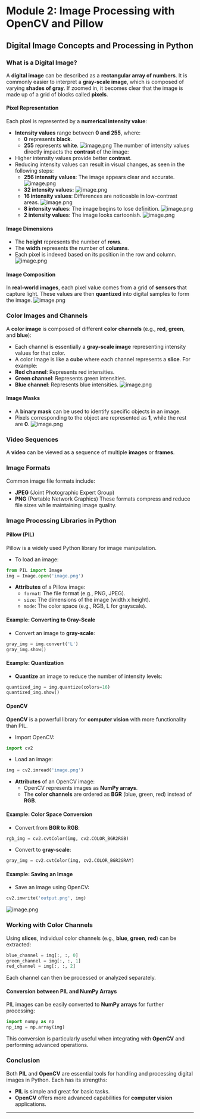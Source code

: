 

# Module 2: Image Processing with OpenCV and Pillow
## Digital Image Concepts and Processing in Python
### What is a Digital Image?
A **digital image** can be described as a **rectangular array of numbers**. It is commonly easier to interpret a **gray-scale image**, which is composed of varying **shades of gray**. If zoomed in, it becomes clear that the image is made up of a grid of blocks called **pixels**.
#### Pixel Representation
Each pixel is represented by a **numerical intensity value**:
- **Intensity values** range between **0 and 255**, where:
	- **0** represents **black**.
	- **255** represents **white**.
![image.png](https://prod-files-secure.s3.us-west-2.amazonaws.com/03e82b26-cccb-4906-bb56-adabcbdc0655/fa1bb4aa-313a-44c2-a7b3-7fa4a8432b08/image.png?X-Amz-Algorithm=AWS4-HMAC-SHA256&X-Amz-Content-Sha256=UNSIGNED-PAYLOAD&X-Amz-Credential=ASIAZI2LB466UBCEHVNQ%2F20250202%2Fus-west-2%2Fs3%2Faws4_request&X-Amz-Date=20250202T041619Z&X-Amz-Expires=3600&X-Amz-Security-Token=IQoJb3JpZ2luX2VjENz%2F%2F%2F%2F%2F%2F%2F%2F%2F%2FwEaCXVzLXdlc3QtMiJIMEYCIQC0%2Fdwj9acUxmswDjCTzukXGYvx4Kt18UPXEmX3YqnNqwIhAIHUtTswI6OXB7lr1aNpjfFVOYDicFZuSw5EM0%2BeMS%2FLKogECOX%2F%2F%2F%2F%2F%2F%2F%2F%2F%2FwEQABoMNjM3NDIzMTgzODA1Igzj4C7BQh3eNPARGRQq3AOkvEg3GZ7Z1m5qd%2BW%2FSV6Ix17%2BOiuGu%2B6Y9nh7bGoWul%2FnEP8UJ7XrJ1u9ETbP9wbjWtCkxYcHpuIUoi%2BhniDCFz%2B5GyuprpJcWed8qYrpcqVHdmEac8KteqjnonpYrgF1Q29%2F9lqwnTSRRO2CrgkN5bUd2XATfEiOd7bywD%2BfGg97ylFfSwg6Ay9CgHim9QyBG%2B4pQy2wPkEehrPV70bJaypWenTQB8DPI4sUT0pXWZvo1ddwZqk6KKNDCsrjYh2FA7HzrkrHOtq6J3HIjViOAokPaU9MdhFj%2Bu4fEbh5mhn0CkzIgqbXfgA34Vxiadjnp8Z1f%2BZRRV0Qa3E9cBKAiWrzbkH1R2xNAZSYzJH3b08vZ10fS23ryehVYBdImF0EFW9hFXsmLOdNJs7dBt%2FFd0oe7QaM75qjLt1%2FIiOEgj1Q4LpykT5QZDbRF1bwrieLsbXofNQaLls8858gmh8Mm9bVyhPfFM1v4fR9Lux4Csk9EzcFCsE6P5Z%2BWog7VUWFfhulx0ulRmm9rnLixjGDDtBHUDrEigsD4olEIRFmbINxYgBHVUyP%2F2vBv3Q4E8ai5MCD5CjthzPnexEBELi2F%2FHcUsYA36Bx353%2FQlPv%2FzcQqfYEUSEeBNNIMjDZ4fu8BjqkAXoyuebb3YumbLiYBak9OnyB7Ah7MfYybpO7qREhTJ6NgFdja4XYdUj5tCn3WDwlb4Hq4HfEY9bQyqBEZyoZOFqu%2BWrXdlxgHLxYgNA%2Fp4Uax9uks6lFJ1ZULfCqFHrvxpF%2FQHzLU5enkbJOh2jN%2FPEMSkRbLYurtcPNZTf29nC3DEFcb5aocT%2BP0I1bvcKHDHoaO5dfCMKG9kCr5oCcLi2xsn5D&X-Amz-Signature=0ebc3e6c8e86a132ba4d46370b0202b7ed993b42b0cac591731782761724365e&X-Amz-SignedHeaders=host&x-id=GetObject)
The number of intensity values directly impacts the **contrast** of the image:
- Higher intensity values provide better **contrast**.
- Reducing intensity values can result in visual changes, as seen in the following steps:
	- **256 intensity values**: The image appears clear and accurate.
![image.png](https://prod-files-secure.s3.us-west-2.amazonaws.com/03e82b26-cccb-4906-bb56-adabcbdc0655/0de7dfb4-99dc-4b87-8932-5165b3c3b775/image.png?X-Amz-Algorithm=AWS4-HMAC-SHA256&X-Amz-Content-Sha256=UNSIGNED-PAYLOAD&X-Amz-Credential=ASIAZI2LB466VFTWVLYL%2F20250202%2Fus-west-2%2Fs3%2Faws4_request&X-Amz-Date=20250202T041620Z&X-Amz-Expires=3600&X-Amz-Security-Token=IQoJb3JpZ2luX2VjENz%2F%2F%2F%2F%2F%2F%2F%2F%2F%2FwEaCXVzLXdlc3QtMiJHMEUCIHbIjvxmJNSP6kbD8P01Jb1Zd4S1DjZEyiJrCiWxgFidAiEA1AW98tCynSmG3fxBEhGzJd1pSdj0D3IFkjMi2DtlBWkqiAQI5f%2F%2F%2F%2F%2F%2F%2F%2F%2F%2FARAAGgw2Mzc0MjMxODM4MDUiDOrc5bhy%2FmFV%2Bc%2F9fSrcA9Nx39lJHpngeu3x0mMznRGDo%2B6EkJBs7ipOWGa3bicX2WtiZa3kcT2V3Qnp2tQV0jIPcYmK1ly4vnJud71UHv1f6gCjrHio%2FgLJ%2FHATiK4%2BI17uXj0UuVswmHjjix2A%2B0qYPSpVDJaMaF3N7DuCdXRCiPbUb0wkojQzuZbbfuUVdApPRZ1EzBjgicW44Q%2F80qsmFgi%2Bk6UUU%2FenOHYICQORR5%2BxxdCbz1pxA9ERmYKm52kI6%2F%2BNsagVKHZ8V4OsdHeY41tXmdk8koKH82tPoh%2BoR69dR9q4a4VBjqNnOvATEnCky1LUqLRhbhXoaLwrlbt8yVzsX8%2BdyhLSZcACr7KNNnNkES2%2FK%2FOb7hSBqxNLK4PKfAuDsi0AmZ6ZcTgduDWTny9PcAvF7XMld3ESMxBMooU72fzjfK1fK%2FRJpaS7LC8E4i3WXgqlO4zD7Opt2juTnmI5OgIDlJCD%2FCQRgChwBb6JuBoCooeGuqusk4nMf8SnHuFmgtS11Xw4B6vUj3nhSfbxyDpOl1uU433LzHBYmbTfBsDphd5ves4b4aVyipacJ67FtsrCrn9DOjr8RKbnld3IDap76fEluxGiSqFu2ohg1SJOOfMQzRmDKQnf1P2fBFfheRyPIgIKMNDh%2B7wGOqUBOb4ZFrIOsnWEUrN8AALLhuL4fFQvp7zKGld5IkvzH8XBIQ0dC8tY6Cg3ybwUmmdxoF6Qkf%2BcQh1qD5jsnDgAIG649Gyp9ovp6oyyHyKrd0nZc5ZGlaa5OUnBw%2Bqcn5ozMQZ%2FAqEhzoASMQxPkSBNOKYz20TeCy7fXKGAeReSeBPFrgt4oDX530ZyfC2%2FtI4t0YSYZs%2Br9%2Fz3Esb56tcrLG3n5e0G&X-Amz-Signature=390778fb2bb4334219ec1eff32e1272aebe3fb51802a16f3961365bca10eb510&X-Amz-SignedHeaders=host&x-id=GetObject)
	- **32 intensity values:**
![image.png](https://prod-files-secure.s3.us-west-2.amazonaws.com/03e82b26-cccb-4906-bb56-adabcbdc0655/7eb81f08-b190-4c5a-ba2b-2a498a15b2c4/image.png?X-Amz-Algorithm=AWS4-HMAC-SHA256&X-Amz-Content-Sha256=UNSIGNED-PAYLOAD&X-Amz-Credential=ASIAZI2LB466VFTWVLYL%2F20250202%2Fus-west-2%2Fs3%2Faws4_request&X-Amz-Date=20250202T041620Z&X-Amz-Expires=3600&X-Amz-Security-Token=IQoJb3JpZ2luX2VjENz%2F%2F%2F%2F%2F%2F%2F%2F%2F%2FwEaCXVzLXdlc3QtMiJHMEUCIHbIjvxmJNSP6kbD8P01Jb1Zd4S1DjZEyiJrCiWxgFidAiEA1AW98tCynSmG3fxBEhGzJd1pSdj0D3IFkjMi2DtlBWkqiAQI5f%2F%2F%2F%2F%2F%2F%2F%2F%2F%2FARAAGgw2Mzc0MjMxODM4MDUiDOrc5bhy%2FmFV%2Bc%2F9fSrcA9Nx39lJHpngeu3x0mMznRGDo%2B6EkJBs7ipOWGa3bicX2WtiZa3kcT2V3Qnp2tQV0jIPcYmK1ly4vnJud71UHv1f6gCjrHio%2FgLJ%2FHATiK4%2BI17uXj0UuVswmHjjix2A%2B0qYPSpVDJaMaF3N7DuCdXRCiPbUb0wkojQzuZbbfuUVdApPRZ1EzBjgicW44Q%2F80qsmFgi%2Bk6UUU%2FenOHYICQORR5%2BxxdCbz1pxA9ERmYKm52kI6%2F%2BNsagVKHZ8V4OsdHeY41tXmdk8koKH82tPoh%2BoR69dR9q4a4VBjqNnOvATEnCky1LUqLRhbhXoaLwrlbt8yVzsX8%2BdyhLSZcACr7KNNnNkES2%2FK%2FOb7hSBqxNLK4PKfAuDsi0AmZ6ZcTgduDWTny9PcAvF7XMld3ESMxBMooU72fzjfK1fK%2FRJpaS7LC8E4i3WXgqlO4zD7Opt2juTnmI5OgIDlJCD%2FCQRgChwBb6JuBoCooeGuqusk4nMf8SnHuFmgtS11Xw4B6vUj3nhSfbxyDpOl1uU433LzHBYmbTfBsDphd5ves4b4aVyipacJ67FtsrCrn9DOjr8RKbnld3IDap76fEluxGiSqFu2ohg1SJOOfMQzRmDKQnf1P2fBFfheRyPIgIKMNDh%2B7wGOqUBOb4ZFrIOsnWEUrN8AALLhuL4fFQvp7zKGld5IkvzH8XBIQ0dC8tY6Cg3ybwUmmdxoF6Qkf%2BcQh1qD5jsnDgAIG649Gyp9ovp6oyyHyKrd0nZc5ZGlaa5OUnBw%2Bqcn5ozMQZ%2FAqEhzoASMQxPkSBNOKYz20TeCy7fXKGAeReSeBPFrgt4oDX530ZyfC2%2FtI4t0YSYZs%2Br9%2Fz3Esb56tcrLG3n5e0G&X-Amz-Signature=bc72f9a2cff8ad8196c82d5c175f9d94f19101a7d141639321b2e514ab619aea&X-Amz-SignedHeaders=host&x-id=GetObject)
	- **16 intensity values**: Differences are noticeable in low-contrast areas.
![image.png](https://prod-files-secure.s3.us-west-2.amazonaws.com/03e82b26-cccb-4906-bb56-adabcbdc0655/6bf56d44-9a14-4b7b-98c2-1f00b8630f0c/image.png?X-Amz-Algorithm=AWS4-HMAC-SHA256&X-Amz-Content-Sha256=UNSIGNED-PAYLOAD&X-Amz-Credential=ASIAZI2LB466VFTWVLYL%2F20250202%2Fus-west-2%2Fs3%2Faws4_request&X-Amz-Date=20250202T041620Z&X-Amz-Expires=3600&X-Amz-Security-Token=IQoJb3JpZ2luX2VjENz%2F%2F%2F%2F%2F%2F%2F%2F%2F%2FwEaCXVzLXdlc3QtMiJHMEUCIHbIjvxmJNSP6kbD8P01Jb1Zd4S1DjZEyiJrCiWxgFidAiEA1AW98tCynSmG3fxBEhGzJd1pSdj0D3IFkjMi2DtlBWkqiAQI5f%2F%2F%2F%2F%2F%2F%2F%2F%2F%2FARAAGgw2Mzc0MjMxODM4MDUiDOrc5bhy%2FmFV%2Bc%2F9fSrcA9Nx39lJHpngeu3x0mMznRGDo%2B6EkJBs7ipOWGa3bicX2WtiZa3kcT2V3Qnp2tQV0jIPcYmK1ly4vnJud71UHv1f6gCjrHio%2FgLJ%2FHATiK4%2BI17uXj0UuVswmHjjix2A%2B0qYPSpVDJaMaF3N7DuCdXRCiPbUb0wkojQzuZbbfuUVdApPRZ1EzBjgicW44Q%2F80qsmFgi%2Bk6UUU%2FenOHYICQORR5%2BxxdCbz1pxA9ERmYKm52kI6%2F%2BNsagVKHZ8V4OsdHeY41tXmdk8koKH82tPoh%2BoR69dR9q4a4VBjqNnOvATEnCky1LUqLRhbhXoaLwrlbt8yVzsX8%2BdyhLSZcACr7KNNnNkES2%2FK%2FOb7hSBqxNLK4PKfAuDsi0AmZ6ZcTgduDWTny9PcAvF7XMld3ESMxBMooU72fzjfK1fK%2FRJpaS7LC8E4i3WXgqlO4zD7Opt2juTnmI5OgIDlJCD%2FCQRgChwBb6JuBoCooeGuqusk4nMf8SnHuFmgtS11Xw4B6vUj3nhSfbxyDpOl1uU433LzHBYmbTfBsDphd5ves4b4aVyipacJ67FtsrCrn9DOjr8RKbnld3IDap76fEluxGiSqFu2ohg1SJOOfMQzRmDKQnf1P2fBFfheRyPIgIKMNDh%2B7wGOqUBOb4ZFrIOsnWEUrN8AALLhuL4fFQvp7zKGld5IkvzH8XBIQ0dC8tY6Cg3ybwUmmdxoF6Qkf%2BcQh1qD5jsnDgAIG649Gyp9ovp6oyyHyKrd0nZc5ZGlaa5OUnBw%2Bqcn5ozMQZ%2FAqEhzoASMQxPkSBNOKYz20TeCy7fXKGAeReSeBPFrgt4oDX530ZyfC2%2FtI4t0YSYZs%2Br9%2Fz3Esb56tcrLG3n5e0G&X-Amz-Signature=823eaf1dbe1318d374e8030566966d309a6326e0776910ec60609341dbd05a99&X-Amz-SignedHeaders=host&x-id=GetObject)
	- **8 intensity values**: The image begins to lose definition.
![image.png](https://prod-files-secure.s3.us-west-2.amazonaws.com/03e82b26-cccb-4906-bb56-adabcbdc0655/cca05878-ca1a-43e0-8bec-1d146756f9ae/image.png?X-Amz-Algorithm=AWS4-HMAC-SHA256&X-Amz-Content-Sha256=UNSIGNED-PAYLOAD&X-Amz-Credential=ASIAZI2LB466VFTWVLYL%2F20250202%2Fus-west-2%2Fs3%2Faws4_request&X-Amz-Date=20250202T041620Z&X-Amz-Expires=3600&X-Amz-Security-Token=IQoJb3JpZ2luX2VjENz%2F%2F%2F%2F%2F%2F%2F%2F%2F%2FwEaCXVzLXdlc3QtMiJHMEUCIHbIjvxmJNSP6kbD8P01Jb1Zd4S1DjZEyiJrCiWxgFidAiEA1AW98tCynSmG3fxBEhGzJd1pSdj0D3IFkjMi2DtlBWkqiAQI5f%2F%2F%2F%2F%2F%2F%2F%2F%2F%2FARAAGgw2Mzc0MjMxODM4MDUiDOrc5bhy%2FmFV%2Bc%2F9fSrcA9Nx39lJHpngeu3x0mMznRGDo%2B6EkJBs7ipOWGa3bicX2WtiZa3kcT2V3Qnp2tQV0jIPcYmK1ly4vnJud71UHv1f6gCjrHio%2FgLJ%2FHATiK4%2BI17uXj0UuVswmHjjix2A%2B0qYPSpVDJaMaF3N7DuCdXRCiPbUb0wkojQzuZbbfuUVdApPRZ1EzBjgicW44Q%2F80qsmFgi%2Bk6UUU%2FenOHYICQORR5%2BxxdCbz1pxA9ERmYKm52kI6%2F%2BNsagVKHZ8V4OsdHeY41tXmdk8koKH82tPoh%2BoR69dR9q4a4VBjqNnOvATEnCky1LUqLRhbhXoaLwrlbt8yVzsX8%2BdyhLSZcACr7KNNnNkES2%2FK%2FOb7hSBqxNLK4PKfAuDsi0AmZ6ZcTgduDWTny9PcAvF7XMld3ESMxBMooU72fzjfK1fK%2FRJpaS7LC8E4i3WXgqlO4zD7Opt2juTnmI5OgIDlJCD%2FCQRgChwBb6JuBoCooeGuqusk4nMf8SnHuFmgtS11Xw4B6vUj3nhSfbxyDpOl1uU433LzHBYmbTfBsDphd5ves4b4aVyipacJ67FtsrCrn9DOjr8RKbnld3IDap76fEluxGiSqFu2ohg1SJOOfMQzRmDKQnf1P2fBFfheRyPIgIKMNDh%2B7wGOqUBOb4ZFrIOsnWEUrN8AALLhuL4fFQvp7zKGld5IkvzH8XBIQ0dC8tY6Cg3ybwUmmdxoF6Qkf%2BcQh1qD5jsnDgAIG649Gyp9ovp6oyyHyKrd0nZc5ZGlaa5OUnBw%2Bqcn5ozMQZ%2FAqEhzoASMQxPkSBNOKYz20TeCy7fXKGAeReSeBPFrgt4oDX530ZyfC2%2FtI4t0YSYZs%2Br9%2Fz3Esb56tcrLG3n5e0G&X-Amz-Signature=cf8e63c142f98d64bf8a5f4446922a7b004ceaf0450db2ac45c9ae8b7596973e&X-Amz-SignedHeaders=host&x-id=GetObject)
	- **2 intensity values**: The image looks cartoonish.
![image.png](https://prod-files-secure.s3.us-west-2.amazonaws.com/03e82b26-cccb-4906-bb56-adabcbdc0655/12da64d7-6b97-44e0-bc2c-52b9c47ce212/image.png?X-Amz-Algorithm=AWS4-HMAC-SHA256&X-Amz-Content-Sha256=UNSIGNED-PAYLOAD&X-Amz-Credential=ASIAZI2LB466VFTWVLYL%2F20250202%2Fus-west-2%2Fs3%2Faws4_request&X-Amz-Date=20250202T041620Z&X-Amz-Expires=3600&X-Amz-Security-Token=IQoJb3JpZ2luX2VjENz%2F%2F%2F%2F%2F%2F%2F%2F%2F%2FwEaCXVzLXdlc3QtMiJHMEUCIHbIjvxmJNSP6kbD8P01Jb1Zd4S1DjZEyiJrCiWxgFidAiEA1AW98tCynSmG3fxBEhGzJd1pSdj0D3IFkjMi2DtlBWkqiAQI5f%2F%2F%2F%2F%2F%2F%2F%2F%2F%2FARAAGgw2Mzc0MjMxODM4MDUiDOrc5bhy%2FmFV%2Bc%2F9fSrcA9Nx39lJHpngeu3x0mMznRGDo%2B6EkJBs7ipOWGa3bicX2WtiZa3kcT2V3Qnp2tQV0jIPcYmK1ly4vnJud71UHv1f6gCjrHio%2FgLJ%2FHATiK4%2BI17uXj0UuVswmHjjix2A%2B0qYPSpVDJaMaF3N7DuCdXRCiPbUb0wkojQzuZbbfuUVdApPRZ1EzBjgicW44Q%2F80qsmFgi%2Bk6UUU%2FenOHYICQORR5%2BxxdCbz1pxA9ERmYKm52kI6%2F%2BNsagVKHZ8V4OsdHeY41tXmdk8koKH82tPoh%2BoR69dR9q4a4VBjqNnOvATEnCky1LUqLRhbhXoaLwrlbt8yVzsX8%2BdyhLSZcACr7KNNnNkES2%2FK%2FOb7hSBqxNLK4PKfAuDsi0AmZ6ZcTgduDWTny9PcAvF7XMld3ESMxBMooU72fzjfK1fK%2FRJpaS7LC8E4i3WXgqlO4zD7Opt2juTnmI5OgIDlJCD%2FCQRgChwBb6JuBoCooeGuqusk4nMf8SnHuFmgtS11Xw4B6vUj3nhSfbxyDpOl1uU433LzHBYmbTfBsDphd5ves4b4aVyipacJ67FtsrCrn9DOjr8RKbnld3IDap76fEluxGiSqFu2ohg1SJOOfMQzRmDKQnf1P2fBFfheRyPIgIKMNDh%2B7wGOqUBOb4ZFrIOsnWEUrN8AALLhuL4fFQvp7zKGld5IkvzH8XBIQ0dC8tY6Cg3ybwUmmdxoF6Qkf%2BcQh1qD5jsnDgAIG649Gyp9ovp6oyyHyKrd0nZc5ZGlaa5OUnBw%2Bqcn5ozMQZ%2FAqEhzoASMQxPkSBNOKYz20TeCy7fXKGAeReSeBPFrgt4oDX530ZyfC2%2FtI4t0YSYZs%2Br9%2Fz3Esb56tcrLG3n5e0G&X-Amz-Signature=d6c8d96b3c5ef42ec252026a03eb9faee750bbb9bae9112c88b650e3bc5fc6d9&X-Amz-SignedHeaders=host&x-id=GetObject)
#### Image Dimensions
- The **height** represents the number of **rows**.
- The **width** represents the number of **columns**.
- Each pixel is indexed based on its position in the row and column.
![image.png](https://prod-files-secure.s3.us-west-2.amazonaws.com/03e82b26-cccb-4906-bb56-adabcbdc0655/ff056335-e79e-4491-b508-30cd45b6c194/image.png?X-Amz-Algorithm=AWS4-HMAC-SHA256&X-Amz-Content-Sha256=UNSIGNED-PAYLOAD&X-Amz-Credential=ASIAZI2LB466UBCEHVNQ%2F20250202%2Fus-west-2%2Fs3%2Faws4_request&X-Amz-Date=20250202T041619Z&X-Amz-Expires=3600&X-Amz-Security-Token=IQoJb3JpZ2luX2VjENz%2F%2F%2F%2F%2F%2F%2F%2F%2F%2FwEaCXVzLXdlc3QtMiJIMEYCIQC0%2Fdwj9acUxmswDjCTzukXGYvx4Kt18UPXEmX3YqnNqwIhAIHUtTswI6OXB7lr1aNpjfFVOYDicFZuSw5EM0%2BeMS%2FLKogECOX%2F%2F%2F%2F%2F%2F%2F%2F%2F%2FwEQABoMNjM3NDIzMTgzODA1Igzj4C7BQh3eNPARGRQq3AOkvEg3GZ7Z1m5qd%2BW%2FSV6Ix17%2BOiuGu%2B6Y9nh7bGoWul%2FnEP8UJ7XrJ1u9ETbP9wbjWtCkxYcHpuIUoi%2BhniDCFz%2B5GyuprpJcWed8qYrpcqVHdmEac8KteqjnonpYrgF1Q29%2F9lqwnTSRRO2CrgkN5bUd2XATfEiOd7bywD%2BfGg97ylFfSwg6Ay9CgHim9QyBG%2B4pQy2wPkEehrPV70bJaypWenTQB8DPI4sUT0pXWZvo1ddwZqk6KKNDCsrjYh2FA7HzrkrHOtq6J3HIjViOAokPaU9MdhFj%2Bu4fEbh5mhn0CkzIgqbXfgA34Vxiadjnp8Z1f%2BZRRV0Qa3E9cBKAiWrzbkH1R2xNAZSYzJH3b08vZ10fS23ryehVYBdImF0EFW9hFXsmLOdNJs7dBt%2FFd0oe7QaM75qjLt1%2FIiOEgj1Q4LpykT5QZDbRF1bwrieLsbXofNQaLls8858gmh8Mm9bVyhPfFM1v4fR9Lux4Csk9EzcFCsE6P5Z%2BWog7VUWFfhulx0ulRmm9rnLixjGDDtBHUDrEigsD4olEIRFmbINxYgBHVUyP%2F2vBv3Q4E8ai5MCD5CjthzPnexEBELi2F%2FHcUsYA36Bx353%2FQlPv%2FzcQqfYEUSEeBNNIMjDZ4fu8BjqkAXoyuebb3YumbLiYBak9OnyB7Ah7MfYybpO7qREhTJ6NgFdja4XYdUj5tCn3WDwlb4Hq4HfEY9bQyqBEZyoZOFqu%2BWrXdlxgHLxYgNA%2Fp4Uax9uks6lFJ1ZULfCqFHrvxpF%2FQHzLU5enkbJOh2jN%2FPEMSkRbLYurtcPNZTf29nC3DEFcb5aocT%2BP0I1bvcKHDHoaO5dfCMKG9kCr5oCcLi2xsn5D&X-Amz-Signature=c98ca713a3b68e64b0ec1ae4ceaddff2b7f1775045f3f56d2eec3d84fc80dc53&X-Amz-SignedHeaders=host&x-id=GetObject)
#### Image Composition
In **real-world images**, each pixel value comes from a grid of **sensors** that capture light. These values are then **quantized** into digital samples to form the image.
![image.png](https://prod-files-secure.s3.us-west-2.amazonaws.com/03e82b26-cccb-4906-bb56-adabcbdc0655/0c721ea0-409b-4d32-b630-a00d6f170d18/image.png?X-Amz-Algorithm=AWS4-HMAC-SHA256&X-Amz-Content-Sha256=UNSIGNED-PAYLOAD&X-Amz-Credential=ASIAZI2LB466UBCEHVNQ%2F20250202%2Fus-west-2%2Fs3%2Faws4_request&X-Amz-Date=20250202T041619Z&X-Amz-Expires=3600&X-Amz-Security-Token=IQoJb3JpZ2luX2VjENz%2F%2F%2F%2F%2F%2F%2F%2F%2F%2FwEaCXVzLXdlc3QtMiJIMEYCIQC0%2Fdwj9acUxmswDjCTzukXGYvx4Kt18UPXEmX3YqnNqwIhAIHUtTswI6OXB7lr1aNpjfFVOYDicFZuSw5EM0%2BeMS%2FLKogECOX%2F%2F%2F%2F%2F%2F%2F%2F%2F%2FwEQABoMNjM3NDIzMTgzODA1Igzj4C7BQh3eNPARGRQq3AOkvEg3GZ7Z1m5qd%2BW%2FSV6Ix17%2BOiuGu%2B6Y9nh7bGoWul%2FnEP8UJ7XrJ1u9ETbP9wbjWtCkxYcHpuIUoi%2BhniDCFz%2B5GyuprpJcWed8qYrpcqVHdmEac8KteqjnonpYrgF1Q29%2F9lqwnTSRRO2CrgkN5bUd2XATfEiOd7bywD%2BfGg97ylFfSwg6Ay9CgHim9QyBG%2B4pQy2wPkEehrPV70bJaypWenTQB8DPI4sUT0pXWZvo1ddwZqk6KKNDCsrjYh2FA7HzrkrHOtq6J3HIjViOAokPaU9MdhFj%2Bu4fEbh5mhn0CkzIgqbXfgA34Vxiadjnp8Z1f%2BZRRV0Qa3E9cBKAiWrzbkH1R2xNAZSYzJH3b08vZ10fS23ryehVYBdImF0EFW9hFXsmLOdNJs7dBt%2FFd0oe7QaM75qjLt1%2FIiOEgj1Q4LpykT5QZDbRF1bwrieLsbXofNQaLls8858gmh8Mm9bVyhPfFM1v4fR9Lux4Csk9EzcFCsE6P5Z%2BWog7VUWFfhulx0ulRmm9rnLixjGDDtBHUDrEigsD4olEIRFmbINxYgBHVUyP%2F2vBv3Q4E8ai5MCD5CjthzPnexEBELi2F%2FHcUsYA36Bx353%2FQlPv%2FzcQqfYEUSEeBNNIMjDZ4fu8BjqkAXoyuebb3YumbLiYBak9OnyB7Ah7MfYybpO7qREhTJ6NgFdja4XYdUj5tCn3WDwlb4Hq4HfEY9bQyqBEZyoZOFqu%2BWrXdlxgHLxYgNA%2Fp4Uax9uks6lFJ1ZULfCqFHrvxpF%2FQHzLU5enkbJOh2jN%2FPEMSkRbLYurtcPNZTf29nC3DEFcb5aocT%2BP0I1bvcKHDHoaO5dfCMKG9kCr5oCcLi2xsn5D&X-Amz-Signature=691723a6ded255df877700094c058fed824147df4be9b41da28da50338dc5100&X-Amz-SignedHeaders=host&x-id=GetObject)
### Color Images and Channels
A **color image** is composed of different **color channels** (e.g., **red**, **green**, and **blue**):
- Each channel is essentially a **gray-scale image** representing intensity values for that color.
- A color image is like a **cube** where each channel represents a **slice**.
For example:
- **Red channel**: Represents red intensities.
- **Green channel**: Represents green intensities.
- **Blue channel**: Represents blue intensities.
![image.png](https://prod-files-secure.s3.us-west-2.amazonaws.com/03e82b26-cccb-4906-bb56-adabcbdc0655/c0cc17c9-842f-413f-82e8-f3f44278cf74/image.png?X-Amz-Algorithm=AWS4-HMAC-SHA256&X-Amz-Content-Sha256=UNSIGNED-PAYLOAD&X-Amz-Credential=ASIAZI2LB466UBCEHVNQ%2F20250202%2Fus-west-2%2Fs3%2Faws4_request&X-Amz-Date=20250202T041619Z&X-Amz-Expires=3600&X-Amz-Security-Token=IQoJb3JpZ2luX2VjENz%2F%2F%2F%2F%2F%2F%2F%2F%2F%2FwEaCXVzLXdlc3QtMiJIMEYCIQC0%2Fdwj9acUxmswDjCTzukXGYvx4Kt18UPXEmX3YqnNqwIhAIHUtTswI6OXB7lr1aNpjfFVOYDicFZuSw5EM0%2BeMS%2FLKogECOX%2F%2F%2F%2F%2F%2F%2F%2F%2F%2FwEQABoMNjM3NDIzMTgzODA1Igzj4C7BQh3eNPARGRQq3AOkvEg3GZ7Z1m5qd%2BW%2FSV6Ix17%2BOiuGu%2B6Y9nh7bGoWul%2FnEP8UJ7XrJ1u9ETbP9wbjWtCkxYcHpuIUoi%2BhniDCFz%2B5GyuprpJcWed8qYrpcqVHdmEac8KteqjnonpYrgF1Q29%2F9lqwnTSRRO2CrgkN5bUd2XATfEiOd7bywD%2BfGg97ylFfSwg6Ay9CgHim9QyBG%2B4pQy2wPkEehrPV70bJaypWenTQB8DPI4sUT0pXWZvo1ddwZqk6KKNDCsrjYh2FA7HzrkrHOtq6J3HIjViOAokPaU9MdhFj%2Bu4fEbh5mhn0CkzIgqbXfgA34Vxiadjnp8Z1f%2BZRRV0Qa3E9cBKAiWrzbkH1R2xNAZSYzJH3b08vZ10fS23ryehVYBdImF0EFW9hFXsmLOdNJs7dBt%2FFd0oe7QaM75qjLt1%2FIiOEgj1Q4LpykT5QZDbRF1bwrieLsbXofNQaLls8858gmh8Mm9bVyhPfFM1v4fR9Lux4Csk9EzcFCsE6P5Z%2BWog7VUWFfhulx0ulRmm9rnLixjGDDtBHUDrEigsD4olEIRFmbINxYgBHVUyP%2F2vBv3Q4E8ai5MCD5CjthzPnexEBELi2F%2FHcUsYA36Bx353%2FQlPv%2FzcQqfYEUSEeBNNIMjDZ4fu8BjqkAXoyuebb3YumbLiYBak9OnyB7Ah7MfYybpO7qREhTJ6NgFdja4XYdUj5tCn3WDwlb4Hq4HfEY9bQyqBEZyoZOFqu%2BWrXdlxgHLxYgNA%2Fp4Uax9uks6lFJ1ZULfCqFHrvxpF%2FQHzLU5enkbJOh2jN%2FPEMSkRbLYurtcPNZTf29nC3DEFcb5aocT%2BP0I1bvcKHDHoaO5dfCMKG9kCr5oCcLi2xsn5D&X-Amz-Signature=1cf9098edcd7bbf2ad424297e90392729cd94da88d45937bb286d63233699185&X-Amz-SignedHeaders=host&x-id=GetObject)
#### Image Masks
- A **binary mask** can be used to identify specific objects in an image.
- Pixels corresponding to the object are represented as **1**, while the rest are **0**.
![image.png](https://prod-files-secure.s3.us-west-2.amazonaws.com/03e82b26-cccb-4906-bb56-adabcbdc0655/667eab4d-d19d-4618-81d0-663b6beb002c/image.png?X-Amz-Algorithm=AWS4-HMAC-SHA256&X-Amz-Content-Sha256=UNSIGNED-PAYLOAD&X-Amz-Credential=ASIAZI2LB466UBCEHVNQ%2F20250202%2Fus-west-2%2Fs3%2Faws4_request&X-Amz-Date=20250202T041619Z&X-Amz-Expires=3600&X-Amz-Security-Token=IQoJb3JpZ2luX2VjENz%2F%2F%2F%2F%2F%2F%2F%2F%2F%2FwEaCXVzLXdlc3QtMiJIMEYCIQC0%2Fdwj9acUxmswDjCTzukXGYvx4Kt18UPXEmX3YqnNqwIhAIHUtTswI6OXB7lr1aNpjfFVOYDicFZuSw5EM0%2BeMS%2FLKogECOX%2F%2F%2F%2F%2F%2F%2F%2F%2F%2FwEQABoMNjM3NDIzMTgzODA1Igzj4C7BQh3eNPARGRQq3AOkvEg3GZ7Z1m5qd%2BW%2FSV6Ix17%2BOiuGu%2B6Y9nh7bGoWul%2FnEP8UJ7XrJ1u9ETbP9wbjWtCkxYcHpuIUoi%2BhniDCFz%2B5GyuprpJcWed8qYrpcqVHdmEac8KteqjnonpYrgF1Q29%2F9lqwnTSRRO2CrgkN5bUd2XATfEiOd7bywD%2BfGg97ylFfSwg6Ay9CgHim9QyBG%2B4pQy2wPkEehrPV70bJaypWenTQB8DPI4sUT0pXWZvo1ddwZqk6KKNDCsrjYh2FA7HzrkrHOtq6J3HIjViOAokPaU9MdhFj%2Bu4fEbh5mhn0CkzIgqbXfgA34Vxiadjnp8Z1f%2BZRRV0Qa3E9cBKAiWrzbkH1R2xNAZSYzJH3b08vZ10fS23ryehVYBdImF0EFW9hFXsmLOdNJs7dBt%2FFd0oe7QaM75qjLt1%2FIiOEgj1Q4LpykT5QZDbRF1bwrieLsbXofNQaLls8858gmh8Mm9bVyhPfFM1v4fR9Lux4Csk9EzcFCsE6P5Z%2BWog7VUWFfhulx0ulRmm9rnLixjGDDtBHUDrEigsD4olEIRFmbINxYgBHVUyP%2F2vBv3Q4E8ai5MCD5CjthzPnexEBELi2F%2FHcUsYA36Bx353%2FQlPv%2FzcQqfYEUSEeBNNIMjDZ4fu8BjqkAXoyuebb3YumbLiYBak9OnyB7Ah7MfYybpO7qREhTJ6NgFdja4XYdUj5tCn3WDwlb4Hq4HfEY9bQyqBEZyoZOFqu%2BWrXdlxgHLxYgNA%2Fp4Uax9uks6lFJ1ZULfCqFHrvxpF%2FQHzLU5enkbJOh2jN%2FPEMSkRbLYurtcPNZTf29nC3DEFcb5aocT%2BP0I1bvcKHDHoaO5dfCMKG9kCr5oCcLi2xsn5D&X-Amz-Signature=8860f772fb8d60806174eb579b86baf71959077551720924ab16dc05e7845454&X-Amz-SignedHeaders=host&x-id=GetObject)
### Video Sequences
A **video** can be viewed as a sequence of multiple **images** or **frames**.
### Image Formats
Common image file formats include:
- **JPEG** (Joint Photographic Expert Group)
- **PNG** (Portable Network Graphics)
These formats compress and reduce file sizes while maintaining image quality.
### Image Processing Libraries in Python
#### Pillow (PIL)
Pillow is a widely used Python library for image manipulation.
- To load an image:
```python
from PIL import Image
img = Image.open('image.png')
```
- **Attributes** of a Pillow image:
	- `format`: The file format (e.g., PNG, JPEG).
	- `size`: The dimensions of the image (width x height).
	- `mode`: The color space (e.g., RGB, L for grayscale).
#### Example: Converting to Gray-Scale
- Convert an image to **gray-scale**:
```python
gray_img = img.convert('L')
gray_img.show()
```
#### Example: Quantization
- **Quantize** an image to reduce the number of intensity levels:
```python
quantized_img = img.quantize(colors=16)
quantized_img.show()
```
#### OpenCV
**OpenCV** is a powerful library for **computer vision** with more functionality than PIL.
- Import OpenCV:
```python
import cv2
```
- Load an image:
```python
img = cv2.imread('image.png')
```
- **Attributes** of an OpenCV image:
	- OpenCV represents images as **NumPy arrays**.
	- The **color channels** are ordered as **BGR** (blue, green, red) instead of **RGB**.
#### Example: Color Space Conversion
- Convert from **BGR to RGB**:
```python
rgb_img = cv2.cvtColor(img, cv2.COLOR_BGR2RGB)
```
- Convert to **gray-scale**:
```python
gray_img = cv2.cvtColor(img, cv2.COLOR_BGR2GRAY)
```
#### Example: Saving an Image
- Save an image using OpenCV:
```python
cv2.imwrite('output.png', img)
```
![image.png](https://prod-files-secure.s3.us-west-2.amazonaws.com/03e82b26-cccb-4906-bb56-adabcbdc0655/25fcc977-54ea-484c-997e-9b6bd016f347/image.png?X-Amz-Algorithm=AWS4-HMAC-SHA256&X-Amz-Content-Sha256=UNSIGNED-PAYLOAD&X-Amz-Credential=ASIAZI2LB466UBCEHVNQ%2F20250202%2Fus-west-2%2Fs3%2Faws4_request&X-Amz-Date=20250202T041619Z&X-Amz-Expires=3600&X-Amz-Security-Token=IQoJb3JpZ2luX2VjENz%2F%2F%2F%2F%2F%2F%2F%2F%2F%2FwEaCXVzLXdlc3QtMiJIMEYCIQC0%2Fdwj9acUxmswDjCTzukXGYvx4Kt18UPXEmX3YqnNqwIhAIHUtTswI6OXB7lr1aNpjfFVOYDicFZuSw5EM0%2BeMS%2FLKogECOX%2F%2F%2F%2F%2F%2F%2F%2F%2F%2FwEQABoMNjM3NDIzMTgzODA1Igzj4C7BQh3eNPARGRQq3AOkvEg3GZ7Z1m5qd%2BW%2FSV6Ix17%2BOiuGu%2B6Y9nh7bGoWul%2FnEP8UJ7XrJ1u9ETbP9wbjWtCkxYcHpuIUoi%2BhniDCFz%2B5GyuprpJcWed8qYrpcqVHdmEac8KteqjnonpYrgF1Q29%2F9lqwnTSRRO2CrgkN5bUd2XATfEiOd7bywD%2BfGg97ylFfSwg6Ay9CgHim9QyBG%2B4pQy2wPkEehrPV70bJaypWenTQB8DPI4sUT0pXWZvo1ddwZqk6KKNDCsrjYh2FA7HzrkrHOtq6J3HIjViOAokPaU9MdhFj%2Bu4fEbh5mhn0CkzIgqbXfgA34Vxiadjnp8Z1f%2BZRRV0Qa3E9cBKAiWrzbkH1R2xNAZSYzJH3b08vZ10fS23ryehVYBdImF0EFW9hFXsmLOdNJs7dBt%2FFd0oe7QaM75qjLt1%2FIiOEgj1Q4LpykT5QZDbRF1bwrieLsbXofNQaLls8858gmh8Mm9bVyhPfFM1v4fR9Lux4Csk9EzcFCsE6P5Z%2BWog7VUWFfhulx0ulRmm9rnLixjGDDtBHUDrEigsD4olEIRFmbINxYgBHVUyP%2F2vBv3Q4E8ai5MCD5CjthzPnexEBELi2F%2FHcUsYA36Bx353%2FQlPv%2FzcQqfYEUSEeBNNIMjDZ4fu8BjqkAXoyuebb3YumbLiYBak9OnyB7Ah7MfYybpO7qREhTJ6NgFdja4XYdUj5tCn3WDwlb4Hq4HfEY9bQyqBEZyoZOFqu%2BWrXdlxgHLxYgNA%2Fp4Uax9uks6lFJ1ZULfCqFHrvxpF%2FQHzLU5enkbJOh2jN%2FPEMSkRbLYurtcPNZTf29nC3DEFcb5aocT%2BP0I1bvcKHDHoaO5dfCMKG9kCr5oCcLi2xsn5D&X-Amz-Signature=eeaf39a35b42998bdede672779f7d8b3a20e0c7d3622b648025a0f433840c7cb&X-Amz-SignedHeaders=host&x-id=GetObject)
### Working with Color Channels
Using **slices**, individual color channels (e.g., **blue**, **green**, **red**) can be extracted:
```python
blue_channel = img[:, :, 0]
green_channel = img[:, :, 1]
red_channel = img[:, :, 2]
```
Each channel can then be processed or analyzed separately.
#### Conversion between PIL and NumPy Arrays
PIL images can be easily converted to **NumPy arrays** for further processing:
```python
import numpy as np
np_img = np.array(img)
```
This conversion is particularly useful when integrating with **OpenCV** and performing advanced operations.
### Conclusion
Both **PIL** and **OpenCV** are essential tools for handling and processing digital images in Python. Each has its strengths:
- **PIL** is simple and great for basic tasks.
- **OpenCV** offers more advanced capabilities for **computer vision** applications.
___


